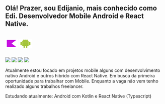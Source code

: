 ## Olá! Prazer, sou Edijanio, mais conhecido como Edi. Desenvolvedor Mobile Android e React Native. 
<div style="display: inline_block"><br>
  <img align="center" alt="edi-kotlin" height="30" width="40" src="https://raw.githubusercontent.com/devicons/devicon/master/icons/kotlin/kotlin-plain.svg">
  <img align="center" alt="edi-kotlin" height="30" width="40" src="https://raw.githubusercontent.com/devicons/devicon/master/icons/android/android-plain.svg">
</div>
  
  ##
 
<div> 
  <a href="https://www.linkedin.com/in/edijaniosouza/" target="_blank"><img src="https://img.shields.io/badge/-LinkedIn-%230077B5?style=for-the-badge&logo=linkedin&logoColor=white" target="_blank"></a> 
  <a href="https://www.instagram.com/edi_souza8/" target="_blank"><img src="https://img.shields.io/badge/-Instagram-%23E4405F?style=for-the-badge&logo=instagram&logoColor=white" target="_blank"></a>
    <a href="https://twitter.com/Ediiwo" target="_blank"><img src="https://img.shields.io/badge/-twitter-%230077B5?style=for-the-badge&logo=twitter&logoColor=white" target="_blank"></a>
  <a href = "mailto:edijanio.dev@gmail.com"><img src="https://img.shields.io/badge/-Gmail-%23333?style=for-the-badge&logo=gmail&logoColor=white" target="_blank"></a>
</div>
<div>
  <p>
    Atualmente estou focado em projetos mobile alguns com desenvolvimento nativo Android e outros hibrido com React Native. Em busca da primeira oportunidade para trabalhar com Mobile. Enquanto a vaga não vem tenho realizado alguns trabalhos freelancer.  
  </p>
    <p>
    Estudando atualmente: Android com Kotlin e React Native (Typescript)
  </p>
</div>
